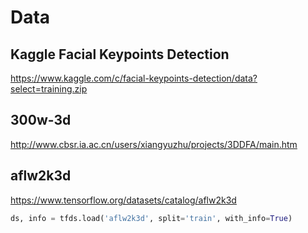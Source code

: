 # Data

## Kaggle Facial Keypoints Detection
https://www.kaggle.com/c/facial-keypoints-detection/data?select=training.zip

## 300w-3d
http://www.cbsr.ia.ac.cn/users/xiangyuzhu/projects/3DDFA/main.htm

## aflw2k3d
https://www.tensorflow.org/datasets/catalog/aflw2k3d

```python
ds, info = tfds.load('aflw2k3d', split='train', with_info=True)
```